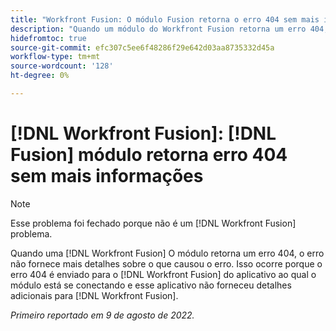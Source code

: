 ```yaml
---
title: "Workfront Fusion: O módulo Fusion retorna o erro 404 sem mais informações"
description: "Quando um módulo do Workfront Fusion retorna um erro 404, o erro não fornece mais detalhes sobre o que causou o erro. Isso ocorre porque o erro 404 é enviado para o Workfront Fusion a partir do aplicativo ao qual o módulo está se conectando e esse aplicativo não forneceu detalhes adicionais para o Workfront Fusion."
hidefromtoc: true
source-git-commit: efc307c5ee6f48286f29e642d03aa8735332d45a
workflow-type: tm+mt
source-wordcount: '128'
ht-degree: 0%

---
```



# [!DNL Workfront Fusion]: [!DNL Fusion] módulo retorna erro 404 sem mais informações

>[!NOTE]
>
>Esse problema foi fechado porque não é um [!DNL Workfront Fusion] problema.

Quando uma [!DNL Workfront Fusion] O módulo retorna um erro 404, o erro não fornece mais detalhes sobre o que causou o erro. Isso ocorre porque o erro 404 é enviado para o [!DNL Workfront Fusion] do aplicativo ao qual o módulo está se conectando e esse aplicativo não forneceu detalhes adicionais para [!DNL Workfront Fusion].

_Primeiro reportado em 9 de agosto de 2022._

